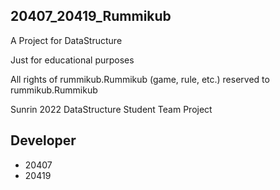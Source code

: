 ## 20407_20419_Rummikub

A Project for DataStructure

Just for educational purposes

All rights of rummikub.Rummikub (game, rule, etc.) reserved to rummikub.Rummikub


Sunrin 2022 DataStructure Student Team Project

## Developer
 - 20407
 - 20419
